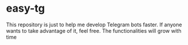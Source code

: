 # easy-tg
This repository is just to help me develop Telegram bots faster. If anyone wants to take advantage of it, feel free. The functionalities will grow with time

